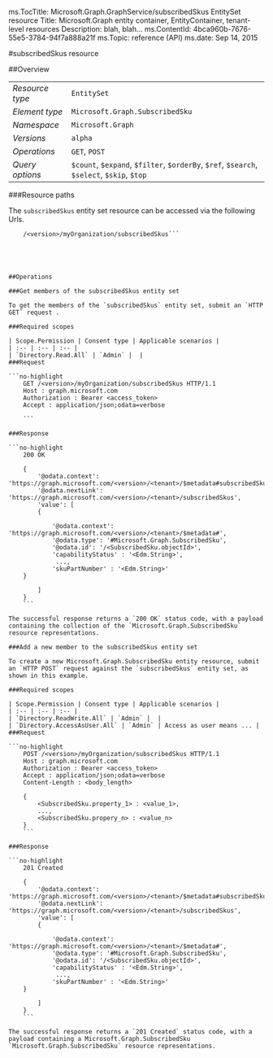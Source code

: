 ms.TocTitle: Microsoft.Graph.GraphService/subscribedSkus EntitySet resource
Title: Microsoft.Graph entity container, EntityContainer, tenant-level resources
Description: blah, blah...
ms.ContentId: 4bca960b-7676-55e5-3784-94f7a888a21f
ms.Topic: reference (API)
ms.date: Sep 14, 2015

#subscribedSkus resource

 



<a name="msg-entity-set-subscribedSkus"> </a>
##Overview

|  |  | 
| :-- | :-- | 
| _Resource type_ | `EntitySet` | 
| _Element type_ | `Microsoft.Graph.SubscribedSku` | 
| _Namespace_ | `Microsoft.Graph` | 
| _Versions_ | `alpha` | 
| _Operations_ | `GET`, `POST` | 
| _Query options_ | `$count`, `$expand`, `$filter`, `$orderBy`, `$ref`, `$search`, `$select`, `$skip`, `$top` | 


###Resource paths

The `subscribedSkus` entity set resource can be accessed via the following Urls. 

```no-highlight
	/<version>/myOrganization/subscribedSkus```





##Operations

###Get members of the subscribedSkus entity set

To get the members of the `subscribedSkus` entity set, submit an `HTTP GET` request .  

###Required scopes

| Scope.Permission | Consent type | Applicable scenarios | 
| :-- | :-- | :-- | 
| `Directory.Read.All` | `Admin` |  | 
###Request

```no-highlight
	GET /<version>/myOrganization/subscribedSkus HTTP/1.1
	Host : graph.microsoft.com
	Authorization : Bearer <access_token>
	Accept : application/json;odata=verbose
	
	```

###Response

```no-highlight
	200 OK
	
	{
		'@odata.context': 'https://graph.microsoft.com/<version>/<tenant>/$metadata#subscribedSkus',
		'@odata.nextLink': 'https://graph.microsoft.com/<version>/<tenant>/subscribedSkus',
		'value': [ 
		{
	
			'@odata.context': 'https://graph.microsoft.com/<version>/<tenant>/$metadata#',
			'@odata.type': '#Microsoft.Graph.SubscribedSku',
			'@odata.id': '/<SubscribedSku.objectId>',
			'capabilityStatus' : '<Edm.String>',
			 ...,
			'skuPartNumber' : '<Edm.String>'
	}
	
		]
	}
	```

The successful response returns a `200 OK` status code, with a payload containing the collection of the `Microsoft.Graph.SubscribedSku` resource representations. 

###Add a new member to the subscribedSkus entity set

To create a new Microsoft.Graph.SubscribedSku entity resource, submit an `HTTP POST` request against the `subscribedSkus` entity set, as shown in this example. 

###Required scopes

| Scope.Permission | Consent type | Applicable scenarios | 
| :-- | :-- | :-- | 
| `Directory.ReadWrite.All` | `Admin` |  | 
| `Directory.AccessAsUser.All` | `Admin` | Access as user means ... | 
###Request

```no-highlight
	POST /<version>/myOrganization/subscribedSkus HTTP/1.1
	Host : graph.microsoft.com
	Authorization : Bearer <access_token>
	Accept : application/json;odata=verbose
	Content-Length : <body_length>
	
	{
		<SubscribedSku.property_1> : <value_1>,
		...,
		<SubscribedSku.propery_n> : <value_n>
	}
	```

###Response

```no-highlight
	201 Created
	
	{
		'@odata.context': 'https://graph.microsoft.com/<version>/<tenant>/$metadata#subscribedSkus',
		'@odata.nextLink': 'https://graph.microsoft.com/<version>/<tenant>/subscribedSkus',
		'value': [ 
		{
	
			'@odata.context': 'https://graph.microsoft.com/<version>/<tenant>/$metadata#',
			'@odata.type': '#Microsoft.Graph.SubscribedSku',
			'@odata.id': '/<SubscribedSku.objectId>',
			'capabilityStatus' : '<Edm.String>',
			 ...,
			'skuPartNumber' : '<Edm.String>'
	}
	
		]
	}
	```

The successful response returns a `201 Created` status code, with a payload containing a Microsoft.Graph.SubscribedSku `Microsoft.Graph.SubscribedSku` resource representations. 



